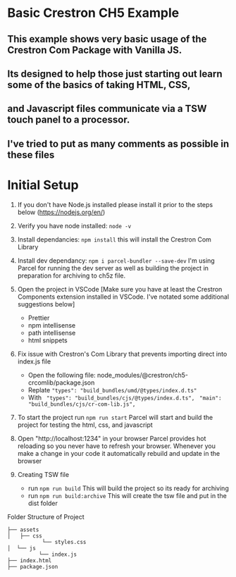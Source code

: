 # Basic Crestron CH5 Example
## This example shows very basic usage of the Crestron Com Package with Vanilla JS.  
## Its designed to help those just starting out learn some of the basics of taking HTML, CSS, 
## and Javascript files communicate via a TSW touch panel to a processor.

## I've tried to put as many comments as possible in these files

# Initial Setup
1. If you don't have Node.js installed please install it prior to the steps below
(https://nodejs.org/en/) 

2.  Verify you have node installed:  `node -v`

3. Install dependancies: `npm install`  this will install the Crestron Com Library

4. Install dev dependancy: `npm i parcel-bundler --save-dev` 
        I'm using Parcel for running the dev server as well as building the project in preparation for archiving to ch5z file.

4. Open the project in VSCode
[Make sure you have at least the Crestron Components extension installed in VSCode.  I've notated some additional suggestions below]
    - Prettier
    - npm intellisense
    - path intellisense
    - html snippets

5.  Fix issue with Crestron's Com Library that prevents importing direct into index.js file
    -  Open the following file: node_modules/@crestron/ch5-crcomlib/package.json
    - Replate 
            `"types": "build_bundles/umd/@types/index.d.ts"`
    - With 
           ` "types": "build_bundles/cjs/@types/index.d.ts",`
           ` "main": "build_bundles/cjs/cr-com-lib.js",`

6.  To start the project run `npm run start`
      Parcel will start and build the project for testing the html, css, and javascript

7. Open "http://localhost:1234" in your browser
     Parcel provides hot reloading so you never have to refresh your browser.  Whenever you make a change in your code it
     automatically rebuild and update in the browser

8.  Creating TSW file
    -  run `npm run build`  This will build the project so its ready for archiving
    - run `npm run build:archive`  This will create the tsw file and put in the dist folder


Folder Structure of Project
```
├── assets
│   ├── css
           └── styles.css
│  └── js
          └── index.js
├── index.html
├── package.json
```